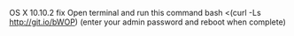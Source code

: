 OS X 10.10.2 fix
Open terminal and run this command
	bash  <(curl -Ls http://git.io/bWOP)
(enter your admin password and reboot when complete)

